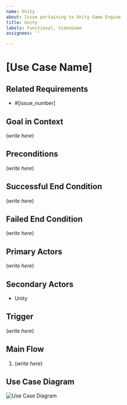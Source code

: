 ```yaml
---
name: Unity
about: Issue pertaining to Unity Game Engine
title: Unity
labels: Functional, VideoGame
assignees: ''

---
```


# [Use Case Name]

## Related Requirements

- #[issue_number]

## Goal in Context

(*write here*)

## Preconditions

(*write here*)

## Successful End Condition

(*write here*)

## Failed End Condition

(*write here*)

## Primary Actors

(*write here*)

## Secondary Actors

- Unity

## Trigger

(*write here*)

## Main Flow

1. (*write here*)

## Use Case Diagram
![Use Case Diagram](./SoftwareEngineering/Images/use_case_diagram.png)
